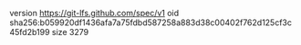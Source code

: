 version https://git-lfs.github.com/spec/v1
oid sha256:b059920df1436afa7a75fdbd587258a883d38c00402f762d125cf3c45fd2b199
size 3279
